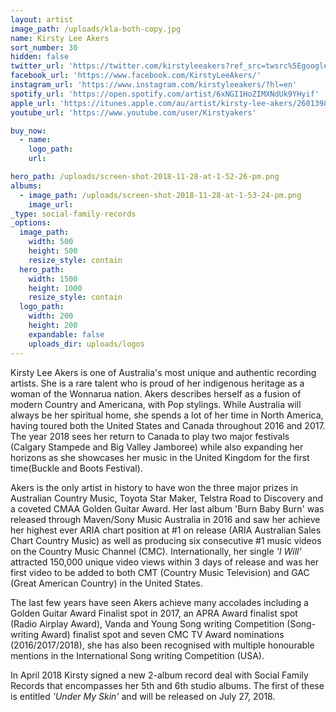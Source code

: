 ```yaml
---
layout: artist
image_path: /uploads/kla-both-copy.jpg
name: Kirsty Lee Akers
sort_number: 30
hidden: false
twitter_url: 'https://twitter.com/kirstyleeakers?ref_src=twsrc%5Egoogle%7Ctwcamp%5Eserp%7Ctwgr%5Eauthor'
facebook_url: 'https://www.facebook.com/KirstyLeeAkers/'
instagram_url: 'https://www.instagram.com/kirstyleeakers/?hl=en'
spotify_url: 'https://open.spotify.com/artist/6xNGI1HoZIMXNdUk9YHyif'
apple_url: 'https://itunes.apple.com/au/artist/kirsty-lee-akers/260139835'
youtube_url: 'https://www.youtube.com/user/Kirstyakers'

buy_now:
  - name: 
    logo_path: 
    url: 

hero_path: /uploads/screen-shot-2018-11-28-at-1-52-26-pm.png
albums:
  - image_path: /uploads/screen-shot-2018-11-28-at-1-53-24-pm.png
    image_url:
_type: social-family-records
_options:
  image_path:
    width: 500
    height: 500
    resize_style: contain
  hero_path:
    width: 1500
    height: 1000
    resize_style: contain
  logo_path:
    width: 200
    height: 200
    expandable: false
    uploads_dir: uploads/logos
---
```


Kirsty Lee Akers is one of Australia's most unique and authentic recording artists. She is a rare talent who is proud of her indigenous heritage as a woman of the Wonnarua nation. Akers describes herself as a fusion of modern Country and Americana, with Pop stylings. While Australia will always be her spiritual home, she spends a lot of her time in North America, having toured both the United States and Canada throughout 2016 and 2017. The year 2018 sees her return to Canada to play two major festivals (Calgary Stampede and Big Valley Jamboree) while also expanding her horizons as she showcases her music in the United Kingdom for the first time(Buckle and Boots Festival).

Akers is the only artist in history to have won the three major prizes in Australian Country Music, Toyota Star Maker, Telstra Road to Discovery and a coveted CMAA Golden Guitar Award. Her last album 'Burn Baby Burn' was released through Maven/Sony Music Australia in 2016 and saw her achieve her highest ever ARIA chart position at #1 on release (ARIA Australian Sales Chart Country Music) as well as producing six consecutive #1 music videos on the Country Music Channel (CMC). Internationally, her single *'I Will'* attracted 150,000 unique video views within 3 days of release and was her first video to be added to both CMT (Country Music Television) and GAC (Great American Country) in the United States.

The last few years have seen Akers achieve many accolades including a Golden Guitar Award Finalist spot in 2017, an APRA Award finalist spot (Radio Airplay Award), Vanda and Young Song writing Competition (Song-writing Award) finalist spot and seven CMC TV Award nominations (2016/2017/2018), she has also been recognised with multiple honourable mentions in the International Song writing Competition (USA).

In April 2018 Kirsty signed a new 2-album record deal with Social Family Records that encompasses her 5th and 6th studio albums. The first of these is entitled *'Under My Skin'* and will be released on July 27, 2018.